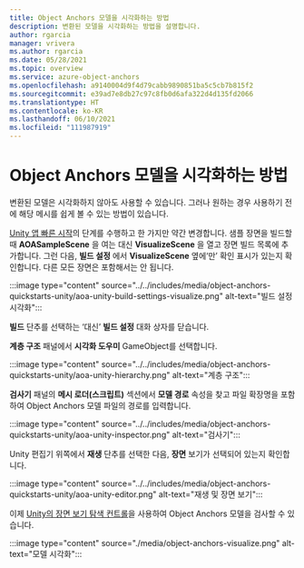 ```yaml
---
title: Object Anchors 모델을 시각화하는 방법
description: 변환된 모델을 시각화하는 방법을 설명합니다.
author: rgarcia
manager: vrivera
ms.author: rgarcia
ms.date: 05/28/2021
ms.topic: overview
ms.service: azure-object-anchors
ms.openlocfilehash: a9140004d9f4d79cabb9890851ba5c5cb7b815f2
ms.sourcegitcommit: e39ad7e8db27c97c8fb0d6afa322d4d135fd2066
ms.translationtype: HT
ms.contentlocale: ko-KR
ms.lasthandoff: 06/10/2021
ms.locfileid: "111987919"
---
```

# <a name="how-to-visualize-an-object-anchors-model"></a>Object Anchors 모델을 시각화하는 방법

변환된 모델은 시각화하지 않아도 사용할 수 있습니다. 그러나 원하는 경우 사용하기 전에 해당 메시를 쉽게 볼 수 있는 방법이 있습니다.

[Unity 앱 빠른 시작](quickstarts/get-started-unity-hololens.md)의 단계를 수행하고 한 가지만 약간 변경합니다. 샘플 장면을 빌드할 때 **AOASampleScene** 을 여는 대신 **VisualizeScene** 을 열고 장면 빌드 목록에 추가합니다. 그런 다음, **빌드 설정** 에서 **VisualizeScene** 옆에‘만’ 확인 표시가 있는지 확인합니다. 다른 모든 장면은 포함해서는 안 됩니다.

:::image type="content" source="../../includes/media/object-anchors-quickstarts-unity/aoa-unity-build-settings-visualize.png" alt-text="빌드 설정 시각화":::

**빌드** 단추를 선택하는 ‘대신’ **빌드 설정** 대화 상자를 닫습니다.

**계층 구조** 패널에서 **시각화 도우미** GameObject를 선택합니다.

:::image type="content" source="../../includes/media/object-anchors-quickstarts-unity/aoa-unity-hierarchy.png" alt-text="계층 구조":::

**검사기** 패널의 **메시 로더(스크립트)** 섹션에서 **모델 경로** 속성을 찾고 파일 확장명을 포함하여 Object Anchors 모델 파일의 경로를 입력합니다.

:::image type="content" source="../../includes/media/object-anchors-quickstarts-unity/aoa-unity-inspector.png" alt-text="검사기":::

Unity 편집기 위쪽에서 **재생** 단추를 선택한 다음, **장면** 보기가 선택되어 있는지 확인합니다.

:::image type="content" source="../../includes/media/object-anchors-quickstarts-unity/aoa-unity-editor.png" alt-text="재생 및 장면 보기":::

이제 [Unity의 장면 보기 탐색 컨트롤](https://docs.unity3d.com/Manual/SceneViewNavigation.html)을 사용하여 Object Anchors 모델을 검사할 수 있습니다.

:::image type="content" source="./media/object-anchors-visualize.png" alt-text="모델 시각화":::
